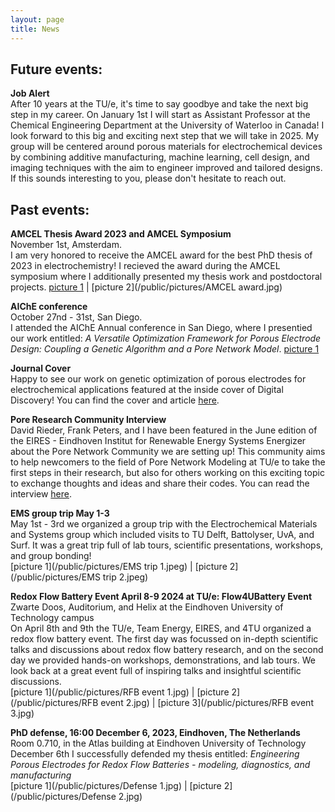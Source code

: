 ```yaml
---
layout: page
title: News
---
```


## Future events:
**Job Alert**\
After 10 years at the TU/e, it's time to say goodbye and take the next big step in my career.  On January 1st I will start as Assistant Professor at the Chemical Engineering Department at the University of Waterloo in Canada! I look forward to this big and exciting next step that we will take in 2025. My group will be centered around porous materials for electrochemical devices by combining additive manufacturing, machine learning, cell design, and imaging techniques with the aim to engineer improved and tailored designs. If this sounds interesting to you, please don't hesitate to reach out.

## Past events:
**AMCEL Thesis Award 2023 and AMCEL Symposium**\
November 1st, Amsterdam.\
I am very honored to receive the AMCEL award for the best PhD thesis of 2023 in electrochemistry! I recieved the award during the AMCEL symposium where I additionally presented my thesis work and postdoctoral projects. 
[picture 1](/public/pictures/AMCEL.jpeg) | [picture 2](/public/pictures/AMCEL award.jpg) 

**AIChE conference**\
October 27nd - 31st, San Diego.\
I attended the AIChE Annual conference in San Diego, where I presentied our work entitled: *A Versatile Optimization Framework for Porous Electrode Design: Coupling a Genetic Algorithm and a Pore Network Model*. 
[picture 1](/public/pictures/AICHE.jpeg)

**Journal Cover**\
Happy to see our work on genetic optimization of porous electrodes for electrochemical applications featured at the inside cover of Digital Discovery! You can find the cover and article [here](https://pubs.rsc.org/en/content/articlepdf/2024/dd/d3dd00247k).

**Pore Research Community Interview**\
David Rieder, Frank Peters, and I have been featured in the June edition of the EIRES - Eindhoven Institut for Renewable Energy Systems Energizer about the Pore Network Community we are setting up! This community aims to help newcomers to the field of Pore Network Modeling at TU/e to take the first steps in their research, but also for others working on this exciting topic to exchange thoughts and ideas and share their codes. You can read the interview [here](https://www.tue.nl/en/research/institutes/eindhoven-institute-for-renewable-energy-systems/focus-areas/pore-research-community).

**EMS group trip May 1-3**\
May 1st - 3rd we organized a group trip with the Electrochemical Materials and Systems group which included visits to TU Delft, Battolyser, UvA, and Surf. It was a great trip full of lab tours, scientific presentations, workshops, and group bonding!\
[picture 1](/public/pictures/EMS trip 1.jpeg) | [picture 2](/public/pictures/EMS trip 2.jpeg)

**Redox Flow Battery Event April 8-9 2024 at TU/e: Flow4UBattery Event**\
Zwarte Doos, Auditorium, and Helix at the Eindhoven University of Technology campus\
On April 8th and 9th the TU/e, Team Energy, EIRES, and 4TU organized a redox flow battery event. The first day was focussed on in-depth scientific talks and discussions about redox flow battery research, and on the second day we provided hands-on workshops, demonstrations, and lab tours. We look back at a great event full of inspiring talks and insightful scientific discussions.\
[picture 1](/public/pictures/RFB event 1.jpg) | [picture 2](/public/pictures/RFB event 2.jpg) | [picture 3](/public/pictures/RFB event 3.jpg)

**PhD defense, 16:00 December 6, 2023, Eindhoven, The Netherlands**\
Room 0.710, in the Atlas building at Eindhoven University of Technology\
December 6th I successfully defended my thesis entitled: *Engineering Porous Electrodes for Redox Flow Batteries - modeling, diagnostics, and manufacturing*\
[picture 1](/public/pictures/Defense 1.jpg) | [picture 2](/public/pictures/Defense 2.jpg)
